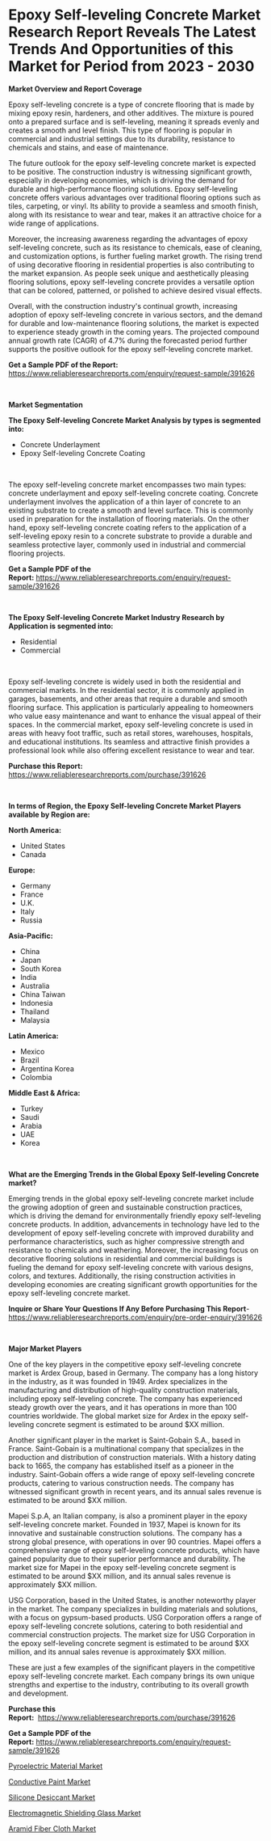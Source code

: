 <p><h1>Epoxy Self-leveling Concrete Market Research Report Reveals The Latest Trends And Opportunities of this Market for Period from 2023 - 2030</h1></p><p><strong>Market Overview and Report Coverage</strong></p>
<p><p>Epoxy self-leveling concrete is a type of concrete flooring that is made by mixing epoxy resin, hardeners, and other additives. The mixture is poured onto a prepared surface and is self-leveling, meaning it spreads evenly and creates a smooth and level finish. This type of flooring is popular in commercial and industrial settings due to its durability, resistance to chemicals and stains, and ease of maintenance.</p><p>The future outlook for the epoxy self-leveling concrete market is expected to be positive. The construction industry is witnessing significant growth, especially in developing economies, which is driving the demand for durable and high-performance flooring solutions. Epoxy self-leveling concrete offers various advantages over traditional flooring options such as tiles, carpeting, or vinyl. Its ability to provide a seamless and smooth finish, along with its resistance to wear and tear, makes it an attractive choice for a wide range of applications.</p><p>Moreover, the increasing awareness regarding the advantages of epoxy self-leveling concrete, such as its resistance to chemicals, ease of cleaning, and customization options, is further fueling market growth. The rising trend of using decorative flooring in residential properties is also contributing to the market expansion. As people seek unique and aesthetically pleasing flooring solutions, epoxy self-leveling concrete provides a versatile option that can be colored, patterned, or polished to achieve desired visual effects.</p><p>Overall, with the construction industry's continual growth, increasing adoption of epoxy self-leveling concrete in various sectors, and the demand for durable and low-maintenance flooring solutions, the market is expected to experience steady growth in the coming years. The projected compound annual growth rate (CAGR) of 4.7% during the forecasted period further supports the positive outlook for the epoxy self-leveling concrete market.</p></p>
<p><strong>Get a Sample PDF of the Report:</strong> <a href="https://www.reliableresearchreports.com/enquiry/request-sample/391626">https://www.reliableresearchreports.com/enquiry/request-sample/391626</a></p>
<p>&nbsp;</p>
<p><strong>Market Segmentation</strong></p>
<p><strong>The Epoxy Self-leveling Concrete Market Analysis by types is segmented into:</strong></p>
<p><ul><li>Concrete Underlayment</li><li>Epoxy Self-leveling Concrete Coating</li></ul></p>
<p>&nbsp;</p>
<p><p>The epoxy self-leveling concrete market encompasses two main types: concrete underlayment and epoxy self-leveling concrete coating. Concrete underlayment involves the application of a thin layer of concrete to an existing substrate to create a smooth and level surface. This is commonly used in preparation for the installation of flooring materials. On the other hand, epoxy self-leveling concrete coating refers to the application of a self-leveling epoxy resin to a concrete substrate to provide a durable and seamless protective layer, commonly used in industrial and commercial flooring projects.</p></p>
<p><strong>Get a Sample PDF of the Report:</strong>&nbsp;<a href="https://www.reliableresearchreports.com/enquiry/request-sample/391626">https://www.reliableresearchreports.com/enquiry/request-sample/391626</a></p>
<p>&nbsp;</p>
<p><strong>The Epoxy Self-leveling Concrete Market Industry Research by Application is segmented into:</strong></p>
<p><ul><li>Residential</li><li>Commercial</li></ul></p>
<p>&nbsp;</p>
<p><p>Epoxy self-leveling concrete is widely used in both the residential and commercial markets. In the residential sector, it is commonly applied in garages, basements, and other areas that require a durable and smooth flooring surface. This application is particularly appealing to homeowners who value easy maintenance and want to enhance the visual appeal of their spaces. In the commercial market, epoxy self-leveling concrete is used in areas with heavy foot traffic, such as retail stores, warehouses, hospitals, and educational institutions. Its seamless and attractive finish provides a professional look while also offering excellent resistance to wear and tear.</p></p>
<p><strong>Purchase this Report:</strong>&nbsp; <a href="https://www.reliableresearchreports.com/purchase/391626">https://www.reliableresearchreports.com/purchase/391626</a></p>
<p>&nbsp;</p>
<p><strong>In terms of Region, the Epoxy Self-leveling Concrete Market Players available by Region are:</strong></p>
<p>
    <p> <strong> North America: </strong>
        <ul>
            <li>United States</li>
            <li>Canada</li>
        </ul>
        </p> 
    <p> <strong> Europe: </strong>
        <ul>
            <li>Germany</li>
            <li>France</li>
            <li>U.K.</li>
            <li>Italy</li>
            <li>Russia</li>
        </ul>
        </p> 
    <p> <strong> Asia-Pacific: </strong>
        <ul>
            <li>China</li>
            <li>Japan</li>
            <li>South Korea</li>
            <li>India</li>
            <li>Australia</li>
            <li>China Taiwan</li>
            <li>Indonesia</li>
            <li>Thailand</li>
            <li>Malaysia</li>
        </ul>
        </p> 
    <p> <strong> Latin America: </strong>
        <ul>
            <li>Mexico</li>
            <li>Brazil</li>
            <li>Argentina Korea</li>
            <li>Colombia</li>
        </ul>
        </p> 
    <p> <strong> Middle East & Africa: </strong>
        <ul>
            <li>Turkey</li>
            <li>Saudi</li>
            <li>Arabia</li>
            <li>UAE</li>
            <li>Korea</li>
        </ul>
    </p>
    </p>
<p>&nbsp;</p>
<p><strong>What are the Emerging Trends in the Global Epoxy Self-leveling Concrete market?</strong></p>
<p><p>Emerging trends in the global epoxy self-leveling concrete market include the growing adoption of green and sustainable construction practices, which is driving the demand for environmentally friendly epoxy self-leveling concrete products. In addition, advancements in technology have led to the development of epoxy self-leveling concrete with improved durability and performance characteristics, such as higher compressive strength and resistance to chemicals and weathering. Moreover, the increasing focus on decorative flooring solutions in residential and commercial buildings is fueling the demand for epoxy self-leveling concrete with various designs, colors, and textures. Additionally, the rising construction activities in developing economies are creating significant growth opportunities for the epoxy self-leveling concrete market.</p></p>
<p><strong>Inquire or Share Your Questions If Any Before Purchasing This Report</strong>- <a href="https://www.reliableresearchreports.com/enquiry/pre-order-enquiry/391626">https://www.reliableresearchreports.com/enquiry/pre-order-enquiry/391626</a></p>
<p>&nbsp;</p>
<p><strong>Major Market Players</strong></p>
<p><p>One of the key players in the competitive epoxy self-leveling concrete market is Ardex Group, based in Germany. The company has a long history in the industry, as it was founded in 1949. Ardex specializes in the manufacturing and distribution of high-quality construction materials, including epoxy self-leveling concrete. The company has experienced steady growth over the years, and it has operations in more than 100 countries worldwide. The global market size for Ardex in the epoxy self-leveling concrete segment is estimated to be around $XX million.</p><p>Another significant player in the market is Saint-Gobain S.A., based in France. Saint-Gobain is a multinational company that specializes in the production and distribution of construction materials. With a history dating back to 1665, the company has established itself as a pioneer in the industry. Saint-Gobain offers a wide range of epoxy self-leveling concrete products, catering to various construction needs. The company has witnessed significant growth in recent years, and its annual sales revenue is estimated to be around $XX million.</p><p>Mapei S.p.A, an Italian company, is also a prominent player in the epoxy self-leveling concrete market. Founded in 1937, Mapei is known for its innovative and sustainable construction solutions. The company has a strong global presence, with operations in over 90 countries. Mapei offers a comprehensive range of epoxy self-leveling concrete products, which have gained popularity due to their superior performance and durability. The market size for Mapei in the epoxy self-leveling concrete segment is estimated to be around $XX million, and its annual sales revenue is approximately $XX million.</p><p>USG Corporation, based in the United States, is another noteworthy player in the market. The company specializes in building materials and solutions, with a focus on gypsum-based products. USG Corporation offers a range of epoxy self-leveling concrete solutions, catering to both residential and commercial construction projects. The market size for USG Corporation in the epoxy self-leveling concrete segment is estimated to be around $XX million, and its annual sales revenue is approximately $XX million.</p><p>These are just a few examples of the significant players in the competitive epoxy self-leveling concrete market. Each company brings its own unique strengths and expertise to the industry, contributing to its overall growth and development.</p></p>
<p><strong>Purchase this Report:</strong>&nbsp;&nbsp;<a href="https://www.reliableresearchreports.com/purchase/391626">https://www.reliableresearchreports.com/purchase/391626</a></p>
<p></p>
<p><strong>Get a Sample PDF of the Report:</strong>&nbsp;<a href="https://www.reliableresearchreports.com/enquiry/request-sample/391626">https://www.reliableresearchreports.com/enquiry/request-sample/391626</a></p>
<p><p><a href="https://medium.com/@bethelokon998/pyroelectric-material-market-competitive-analysis-market-trends-and-forecast-to-2030-ecee6a4b7bff">Pyroelectric Material Market</a></p><p><a href="https://medium.com/@paulmcglynn6456/conductive-paint-market-competitive-analysis-market-trends-and-forecast-to-2030-c6e2373db543">Conductive Paint Market</a></p><p><a href="https://medium.com/@karleeprice2004/silicone-desiccant-market-size-reveals-the-best-marketing-channels-in-global-industry-8372a187eb8f">Silicone Desiccant Market</a></p><p><a href="https://medium.com/@merrittrice2023/electromagnetic-shielding-glass-market-insights-into-market-cagr-market-trends-and-growth-f24fb131a170">Electromagnetic Shielding Glass Market</a></p><p><a href="https://medium.com/@lorenzmayer1995/aramid-fiber-cloth-market-analysis-and-sze-forecasted-for-period-from-2023-to-2030-fc9583dafe9f">Aramid Fiber Cloth Market</a></p></p>